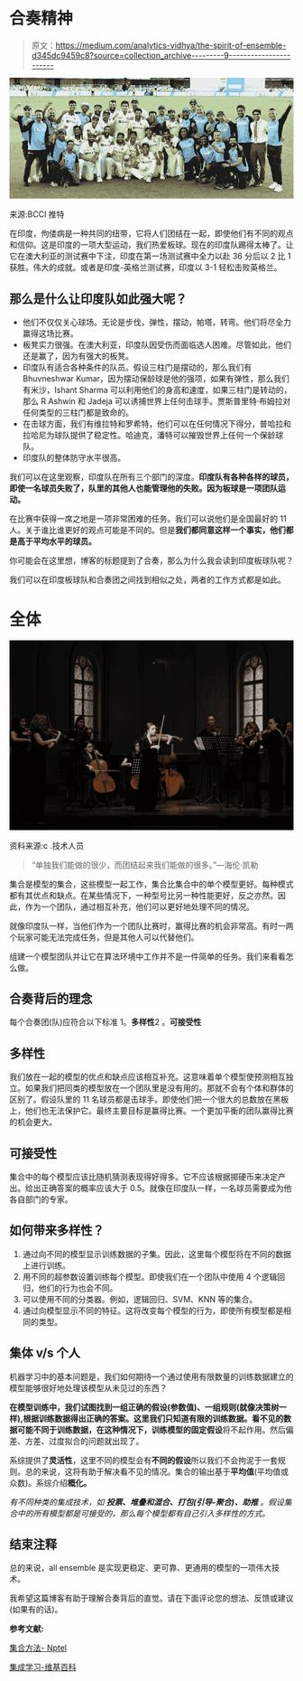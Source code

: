 # 合奏精神

> 原文：<https://medium.com/analytics-vidhya/the-spirit-of-ensemble-d345dc9459c8?source=collection_archive---------9----------------------->

![](img/5ac4c72a345d07c2fb992bd30e9d831d.png)

来源:BCCI 推特

在印度，佝偻病是一种共同的纽带，它将人们团结在一起，即使他们有不同的观点和信仰。这是印度的一项大型运动，我们热爱板球。现在的印度队踢得太棒了。让它在澳大利亚的测试赛中下注，印度在第一场测试赛中全力以赴 36 分后以 2 比 1 获胜。伟大的成就。或者是印度-英格兰测试赛，印度以 3-1 轻松击败英格兰。

## 那么是什么让印度队如此强大呢？

*   他们不仅仅关心球场。无论是步伐，弹性，摆动，帕塔，转弯。他们将尽全力赢得这场比赛。
*   板凳实力很强。在澳大利亚，印度队因受伤而面临选人困难。尽管如此，他们还是赢了，因为有强大的板凳。
*   印度队有适合各种条件的队员。假设三柱门是摆动的，那么我们有 Bhuvneshwar Kumar，因为摆动保龄球是他的强项，如果有弹性，那么我们有米沙，Ishant Sharma 可以利用他们的身高和速度，如果三柱门是转动的，那么 R Ashwin 和 Jadeja 可以诱捕世界上任何击球手。贾斯普里特·布姆拉对任何类型的三柱门都是致命的。
*   在击球方面，我们有维拉特和罗希特，他们可以在任何情况下得分，普哈拉和拉哈尼为球队提供了稳定性。哈迪克，潘特可以摧毁世界上任何一个保龄球队。
*   印度队的整体防守水平很高。

我们可以在这里观察，印度队在所有三个部门的深度。**印度队有各种各样的球员，即使一名球员失败了，队里的其他人也能管理他的失败。因为板球是一项团队运动。**

在比赛中获得一席之地是一项非常困难的任务。我们可以说他们是全国最好的 11 人。关于谁比谁更好的观点可能是不同的。但是**我们都同意这样一个事实，他们都是高于平均水平的球员。**

你可能会在这里想，博客的标题提到了合奏，那么为什么我会读到印度板球队呢？

我们可以在印度板球队和合奏团之间找到相似之处，两者的工作方式都是如此。

# 全体

![](img/11adf9bfbe329e5ba35c43fb4eea9544.png)

资料来源:c .技术人员

> “单独我们能做的很少，而团结起来我们能做的很多。”—海伦·凯勒

集合是模型的集合，这些模型一起工作，集合比集合中的单个模型更好。每种模式都有其优点和缺点。在某些情况下，一种型号比另一种性能更好，反之亦然。因此，作为一个团队，通过相互补充，他们可以更好地处理不同的情况。

就像印度队一样，当他们作为一个团队比赛时，赢得比赛的机会非常高。有时一两个玩家可能无法完成任务，但是其他人可以代替他们。

组建一个模型团队并让它在算法环境中工作并不是一件简单的任务。我们来看看怎么做。

## 合奏背后的理念

每个合奏团(队)应符合以下标准
1。**多样性**2
。**可接受性**

## 多样性

我们放在一起的模型的优点和缺点应该相互补充。这意味着单个模型使预测相互独立。如果我们把同类的模型放在一个团队里是没有用的。那就不会有个体和群体的区别了。假设队里的 11 名球员都是击球手。即使他们把一个很大的总数放在黑板上，他们也无法保护它。最终主要目标是赢得比赛。一个更加平衡的团队赢得比赛的机会更大。

## 可接受性

集合中的每个模型应该比随机猜测表现得好得多。它不应该根据掷硬币来决定产出。给出正确答案的概率应该大于 0.5。就像在印度队一样，一名球员需要成为他各自部门的专家。

## **如何带来多样性？**

1.  通过向不同的模型显示训练数据的子集。因此，这里每个模型将在不同的数据上进行训练。
2.  用不同的超参数设置训练每个模型。即使我们在一个团队中使用 4 个逻辑回归，他们的行为也会不同。
3.  可以使用不同的分类器。例如，逻辑回归、SVM、KNN 等的集合。
4.  通过向模型显示不同的特征。这将改变每个模型的行为，即使所有模型都是相同的类型。

## 集体 v/s 个人

机器学习中的基本问题是，我们如何期待一个通过使用有限数量的训练数据建立的模型能够很好地处理该模型从未见过的东西？

**在模型训练中，我们试图找到一组正确的假设(参数值)、一组规则(就像决策树一样),根据训练数据得出正确的答案。**这里我们只知道有限的训练数据。看不见的数据可能不同于训练数据，在这种情况下，训练模型的**固定假设**将不起作用。然后偏差、方差、过度拟合的问题就出现了。

系综提供了**灵活性**，这里不同的模型会有**不同的假设**所以我们不会拘泥于一套规则。总的来说，这将有助于解决看不见的情况。集合的输出基于**平均值**(平均值或众数)。系综介绍**概化。**

*有不同种类的集成技术，如* ***投票、堆叠和混合、打包(引导-聚合)、助推*** *。假设集合中的所有模型都是可接受的，那么每个模型都有自己引入多样性的方式。*

## 结束注释

总的来说，all ensemble 是实现更稳定、更可靠、更通用的模型的一项伟大技术。

我希望这篇博客有助于理解合奏背后的直觉。请在下面评论您的想法、反馈或建议(如果有的话)。

**参考文献:**

[集合方法- Nptel](https://nptel.ac.in/courses/106/106/106106139/)

[集成学习-维基百科](https://en.wikipedia.org/wiki/Ensemble_learning)